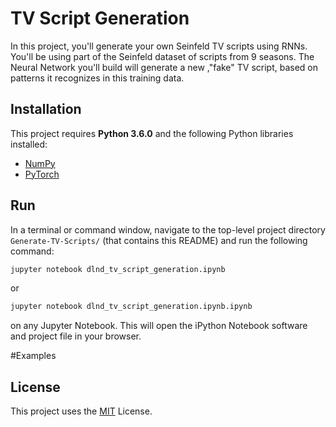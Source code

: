 # TV Script Generation

In this project, you'll generate your own Seinfeld TV scripts using RNNs. You'll be using part of the Seinfeld dataset of scripts from 9 seasons. The Neural Network you'll build will generate a new ,"fake" TV script, based on patterns it recognizes in this training data.

## Installation
This project requires **Python 3.6.0** and the following Python libraries installed:
- [NumPy](http://www.numpy.org/)
- [PyTorch](https://pytorch.org/)

## Run
In a terminal or command window, navigate to the top-level project directory `Generate-TV-Scripts/` (that contains this README) and run the following command:

```bash
jupyter notebook dlnd_tv_script_generation.ipynb
```

or
```bash
jupyter notebook dlnd_tv_script_generation.ipynb.ipynb
```

on any Jupyter Notebook.
This will open the iPython Notebook software and project file in your browser.

#Examples

## License
This project uses the [MIT](https://choosealicense.com/licenses/mit/) License.